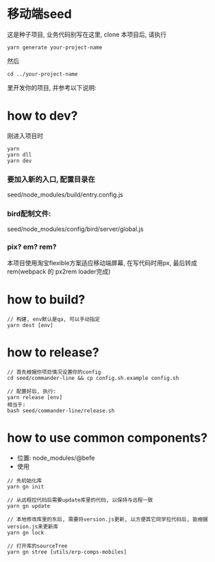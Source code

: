 # 移动端seed
这是种子项目, 业务代码别写在这里, clone 本项目后, 请执行

```
yarn generate your-project-name
```

然后
```
cd ../your-project-name
```

里开发你的项目, 并参考以下说明:

# how to dev?
刚进入项目时
```
yarn
yarn dll
yarn dev
```

### 要加入新的入口, 配置目录在
seed/node_modules/build/entry.config.js

### bird配制文件:
seed/node_modules/config/bird/server/global.js

### pix? em? rem?
本项目使用淘宝flexible方案适应移动端屏幕, 在写代码时用px, 最后转成rem(webpack 的 px2rem loader完成)


# how to build?

```
// 构建, env默认是qa, 可以手动指定
yarn dest [env] 
```

# how to release?
```
// 首先根据你项目情况设置你的config
cd seed/commander-line && cp config.sh.example config.sh

// 配置好后, 执行:
yarn release [env]
相当于:
bash seed/commander-line/release.sh
```

# how to use common components?
- 位置: node_modules/@befe
- 使用
```
// 先初始化库
yarn gn init

// 从远程拉代码后需要update库里的代码, 以保持与远程一致  
yarn gn update

// 本地修改库里的东后, 需要将version.js更新, 以方便其它同学拉代码后, 能根据version.js来更新库 
yarn gn lock

// 打开库的sourceTree
yarn gn stree [utils/erp-comps-mobiles]
```